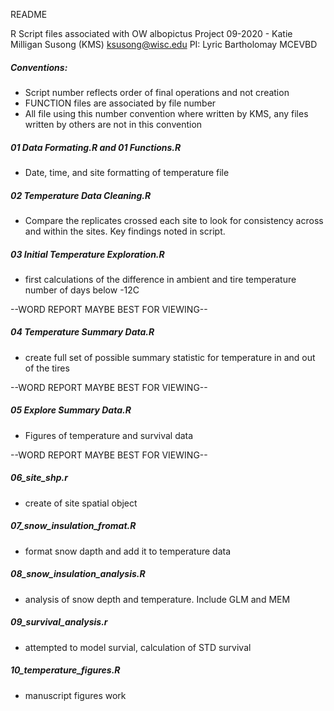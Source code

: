 README

R Script files associated with OW albopictus Project
09-2020 - 
Katie Milligan Susong (KMS)
ksusong@wisc.edu
PI: Lyric Bartholomay
MCEVBD

##### Conventions:
- Script number reflects order of final operations and not creation
- FUNCTION files are associated by file number
- All file using this number convention where written by KMS, any files written by others are not in this convention 


##### 01 Data Formating.R and 01 Functions.R
- Date, time, and site formatting of temperature file

##### 02 Temperature Data Cleaning.R
- Compare the replicates crossed each site to look for consistency across
and within the sites. Key findings noted in script.
  

##### 03 Initial Temperature Exploration.R
  - first calculations of the difference in ambient and tire temperature 
  number of days below -12C 
  
  --WORD REPORT MAYBE BEST FOR VIEWING--
  
##### 04 Temperature Summary Data.R
  - create full set of possible summary statistic for temperature in and out of the tires
  
  --WORD REPORT MAYBE BEST FOR VIEWING--
  
##### 05 Explore Summary Data.R
   - Figures of temperature and survival data 
  
  --WORD REPORT MAYBE BEST FOR VIEWING--
  
##### 06_site_shp.r
  - create of site spatial object
  
##### 07_snow_insulation_fromat.R
  - format snow dapth and add it to temperature data
  
##### 08_snow_insulation_analysis.R
  - analysis of snow depth and temperature. Include GLM and MEM 
  
##### 09_survival_analysis.r
  - attempted to model survial, calculation of STD survival
  
##### 10_temperature_figures.R
  - manuscript figures work 
  

  
